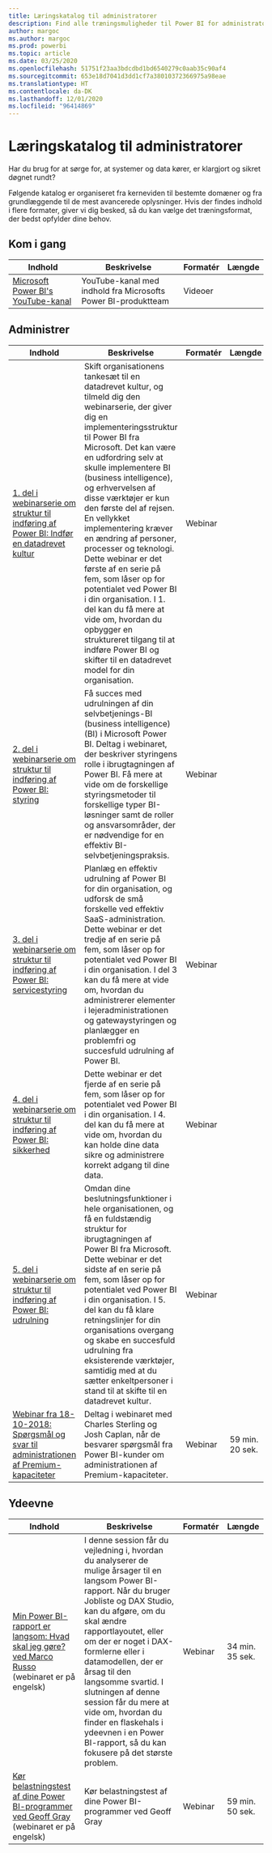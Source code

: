 ```yaml
---
title: Læringskatalog til administratorer
description: Find alle træningsmuligheder til Power BI for administratorer – lige fra det mest basale til det mest avancerede.
author: margoc
ms.author: margoc
ms.prod: powerbi
ms.topic: article
ms.date: 03/25/2020
ms.openlocfilehash: 51751f23aa3bdcdbd1bd6540279c0aab35c90af4
ms.sourcegitcommit: 653e18d7041d3dd1cf7a38010372366975a98eae
ms.translationtype: HT
ms.contentlocale: da-DK
ms.lasthandoff: 12/01/2020
ms.locfileid: "96414869"
---
```

# <a name="administrators-learning-catalog"></a>Læringskatalog til administratorer

Har du brug for at sørge for, at systemer og data kører, er klargjort og sikret døgnet rundt?

Følgende katalog er organiseret fra kerneviden til bestemte domæner og fra grundlæggende til de mest avancerede oplysninger. Hvis der findes indhold i flere formater, giver vi dig besked, så du kan vælge det træningsformat, der bedst opfylder dine behov.

## <a name="get-started"></a>Kom i gang<a name="get-started"></a>
| Indhold | Beskrivelse  | Formatér | Længde |
|---------|--------------|--------|--------|
| [Microsoft Power BI's YouTube-kanal](https://www.youtube.com/user/mspowerbi/videos) | YouTube-kanal med indhold fra Microsofts Power BI-produktteam | Videoer |        |
## <a name="administer"></a>Administrer<a name="administer"></a>
| Indhold | Beskrivelse  | Formatér | Længde |
|-------------------------------------------------------------------------------------|---------------------------------------------------------------------|--------|--------|
| [1. del i webinarserie om struktur til indføring af Power BI: Indfør en datadrevet kultur](https://info.microsoft.com/ww-landing-powerbi-adoption-ondemand.html?Is=Website)                                | Skift organisationens tankesæt til en datadrevet kultur, og tilmeld dig den webinarserie, der giver dig en implementeringsstruktur til Power BI fra Microsoft. Det kan være en udfordring selv at skulle implementere BI (business intelligence), og erhvervelsen af disse værktøjer er kun den første del af rejsen. En vellykket implementering kræver en ændring af personer, processer og teknologi. Dette webinar er det første af en serie på fem, som låser op for potentialet ved Power BI i din organisation. I 1. del kan du få mere at vide om, hvordan du opbygger en struktureret tilgang til at indføre Power BI og skifter til en datadrevet model for din organisation.   | Webinar |                 |
| [2. del i webinarserie om struktur til indføring af Power BI: styring](https://info.microsoft.com/ww-ondemand-powerbi-governance.html?Is=Website)  | Få succes med udrulningen af din selvbetjenings-BI (business intelligence) (BI) i Microsoft Power BI. Deltag i webinaret, der beskriver styringens rolle i ibrugtagningen af Power BI. Få mere at vide om de forskellige styringsmetoder til forskellige typer BI-løsninger samt de roller og ansvarsområder, der er nødvendige for en effektiv BI-selvbetjeningspraksis.  | Webinar |                 |
| [3. del i webinarserie om struktur til indføring af Power BI: servicestyring ](https://info.microsoft.com/ww-ondemand-pbi-adoption-framework-part3.html)  | Planlæg en effektiv udrulning af Power BI for din organisation, og udforsk de små forskelle ved effektiv SaaS-administration. Dette webinar er det tredje af en serie på fem, som låser op for potentialet ved Power BI i din organisation. I del 3 kan du få mere at vide om, hvordan du administrerer elementer i lejeradministrationen og gatewaystyringen og planlægger en problemfri og succesfuld udrulning af Power BI.  | Webinar |                 |
| [4. del i webinarserie om struktur til indføring af Power BI: sikkerhed](https://info.microsoft.com/ww-ondemand-pbi-adoption-framework-part4.html)  | Dette webinar er det fjerde af en serie på fem, som låser op for potentialet ved Power BI i din organisation. I 4. del kan du få mere at vide om, hvordan du kan holde dine data sikre og administrere korrekt adgang til dine data.  | Webinar |                 |
| [5. del i webinarserie om struktur til indføring af Power BI: udrulning](https://info.microsoft.com/ww-ondemand-powerbi-adoption-part5-rollout.html)   | Omdan dine beslutningsfunktioner i hele organisationen, og få en fuldstændig struktur for ibrugtagningen af Power BI fra Microsoft. Dette webinar er det sidste af en serie på fem, som låser op for potentialet ved Power BI i din organisation. I 5. del kan du få klare retningslinjer for din organisations overgang og skabe en succesfuld udrulning fra eksisterende værktøjer, samtidig med at du sætter enkeltpersoner i stand til at skifte til en datadrevet kultur.  | Webinar |                 |
| [Webinar fra 18-10-2018: Spørgsmål og svar til administrationen af Premium-kapaciteter](https://community.powerbi.com/t5/Webinars-and-Video-Gallery/10-18-18-Webinar-Q-amp-A-on-Managing-Premium-Capacities/td-p/535555)  | Deltag i webinaret med Charles Sterling og Josh Caplan, når de besvarer spørgsmål fra Power BI-kunder om administrationen af Premium-kapaciteter.  | Webinar | 59 min. 20 sek.     |
## <a name="performance"></a>Ydeevne<a name="performance"></a>
| Indhold | Beskrivelse  | Formatér | Længde |
|-------------------------------------------------------------------------------------|---------------------------------------------------------------------|--------|--------|
| [Min Power BI-rapport er langsom: Hvad skal jeg gøre? ved Marco Russo](https://community.powerbi.com/t5/Webinars-and-Video-Gallery/My-Power-BI-report-is-slow-what-should-I-do-by-Marco-Russo/td-p/547348) (webinaret er på engelsk) | I denne session får du vejledning i, hvordan du analyserer de mulige årsager til en langsom Power BI-rapport. Når du bruger Jobliste og DAX Studio, kan du afgøre, om du skal ændre rapportlayoutet, eller om der er noget i DAX-formlerne eller i datamodellen, der er årsag til den langsomme svartid.  I slutningen af denne session får du mere at vide om, hvordan du finder en flaskehals i ydeevnen i en Power BI-rapport, så du kan fokusere på det største problem.  | Webinar | 34 min. 35 sek.     |
| [Kør belastningstest af dine Power BI-programmer ved Geoff Gray](https://community.powerbi.com/t5/Webinars-and-Video-Gallery/Load-Test-your-Power-BI-Applications-with-Geoff-Gray/td-p/397357) (webinaret er på engelsk)  | Kør belastningstest af dine Power BI-programmer ved Geoff Gray  | Webinar | 59 min. 50 sek.     |
